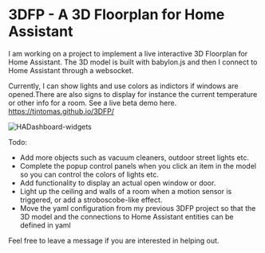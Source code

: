 # 3DFP - A 3D Floorplan for Home Assistant

I am working on a project to implement a live interactive 3D Floorplan for Home Assistant. The 3D model is built with babylon.js and then I connect to Home Assistant through a websocket. 

Currently, I can show lights and use colors as indictors if windows are opened.There are also signs to display for instance the current temperature or other info for a room.
See a live beta demo here. https://tjntomas.github.io/3DFP/


![HADashboard-widgets](https://github.com/tjntomas/3DFP/blob/main/img/3dfp.jpg?raw=true)


Todo:
- Add more objects such as vacuum cleaners, outdoor street lights etc.
- Complete the popup control panels when you click an item in the model so you can control the colors of lights etc.
- Add functionality to display an actual open window or door.
- Light up the ceiling and walls of a room when a motion sensor is triggered, or add a stroboscobe-like effect.
- Move the yaml configuration from my previous 3DFP project so that the 3D model and the connections to Home Assistant entities can be defined in yaml

Feel free to leave a message if you are interested in helping out.


